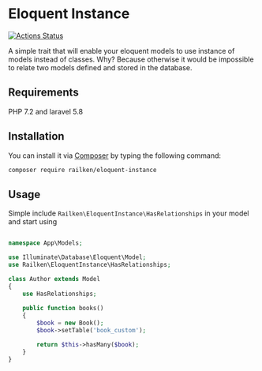 <h1 align="left">Eloquent Instance</h1>

[![Actions Status](https://github.com/railken/eloquent-instance/workflows/Test/badge.svg)](https://github.com/railken/eloquent-instance/actions)

A simple trait that will enable your eloquent models to use instance of models instead of classes. Why? Because otherwise it would be impossible to relate two models defined and stored in the database.

## Requirements

PHP 7.2 and laravel 5.8

## Installation

You can install it via [Composer](https://getcomposer.org/) by typing the following command:

```bash
composer require railken/eloquent-instance
```


## Usage

Simple include `Railken\EloquentInstance\HasRelationships` in your model and start using 

```php

namespace App\Models;

use Illuminate\Database\Eloquent\Model;
use Railken\EloquentInstance\HasRelationships;

class Author extends Model
{
    use HasRelationships;
    
    public function books()
    {
        $book = new Book();
        $book->setTable('book_custom');

        return $this->hasMany($book);
    }
}
```

